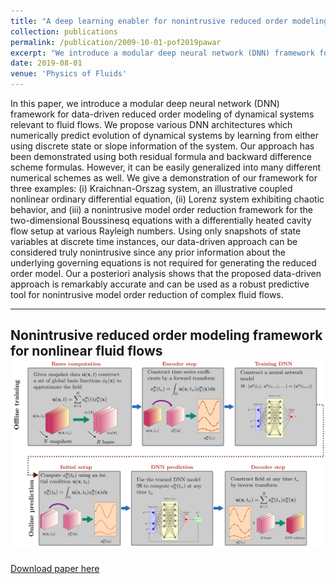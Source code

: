 ```yaml
---
title: "A deep learning enabler for nonintrusive reduced order modeling of fluid flows"
collection: publications
permalink: /publication/2009-10-01-pof2019pawar
excerpt: "We introduce a modular deep neural network (DNN) framework for data-driven reduced order modeling of dynamical systems relevant to fluid flows."
date: 2019-08-01
venue: 'Physics of Fluids'
---
```

In this paper, we introduce a modular deep neural network (DNN) framework for data-driven reduced order modeling of dynamical systems relevant to fluid flows. We propose various DNN architectures which numerically predict evolution of dynamical systems by learning from either using discrete state or slope information of the system. Our approach has been demonstrated using both residual formula and backward difference scheme formulas. However, it can be easily generalized into many different numerical schemes as well. We give a demonstration of our framework for three examples: (i) Kraichnan-Orszag system, an illustrative coupled nonlinear ordinary differential equation, (ii) Lorenz system exhibiting chaotic behavior, and (iii) a nonintrusive model order reduction framework for the two-dimensional Boussinesq equations with a differentially heated cavity flow setup at various Rayleigh numbers. Using only snapshots of state variables at discrete time instances, our data-driven approach can be considered truly nonintrusive since any prior information about the underlying governing equations is not required for generating the reduced order model. Our a posteriori analysis shows that the proposed data-driven approach is remarkably accurate and can be used as a robust predictive tool for nonintrusive model order reduction of complex fluid flows.

---
Nonintrusive reduced order modeling framework for nonlinear fluid flows <br/><img src='/images/niROM.png'>
---

[Download paper here](http://academicpages.github.io/files/pof2019pawar.pdf)


